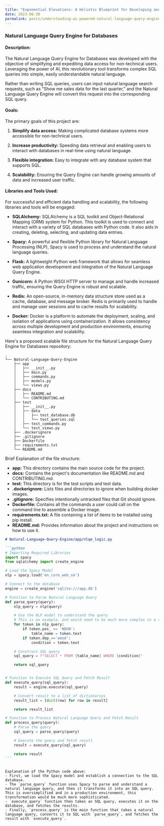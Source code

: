 ```yaml
---
title: "Exponential Elevations: A Holistic Blueprint for Developing and Scaling an AI-Powered Natural Language Query Engine for Superior Data Handling and High Volume User Accessibility"
date: 2023-06-30
permalink: posts/understanding-ai-powered-natural-language-query-engine-for-databases
---
```


### Natural Language Query Engine for Databases

#### Description:

The Natural Language Query Engine for Databases was developed with the objective of simplifying and expediting data access for non-technical users. Leveraging the power of AI, this revolutionary tool transforms complex SQL queries into simple, easily understandable natural language.

Rather than writing SQL queries, users can input natural language search requests, such as "Show me sales data for the last quarter," and the Natural Language Query Engine will convert this request into the corresponding SQL query.

#### Goals:

The primary goals of this project are:

1. **Simplify data access:** Making complicated database systems more accessible for non-technical users.

2. **Increase productivity:** Speeding data retrieval and enabling users to interact with databases in real-time using natural language.

3. **Flexible integration:** Easy to integrate with any database system that supports SQL.

4. **Scalability:** Ensuring the Query Engine can handle growing amounts of data and increased user traffic.

#### Libraries and Tools Used:

For successful and efficient data handling and scalability, the following libraries and tools will be engaged:

- **SQLAlchemy:** SQLAlchemy is a SQL toolkit and Object-Relational Mapping (ORM) system for Python. This toolkit is used to connect and interact with a variety of SQL databases with Python code. It also aids in creating, deleting, selecting, and updating data entries.

- **Spacy:** A powerful and flexible Python library for Natural Language Processing (NLP), Spacy is used to process and understand the natural language queries.

- **Flask:** A lightweight Python web framework that allows for seamless web application development and integration of the Natural Language Query Engine.

- **Gunicorn:** A Python WSGI HTTP server to manage and handle increased traffic, ensuring the Query Engine is robust and scalable.

- **Redis:** An open-source, in-memory data structure store used as a cache, database, and message broker. Redis is primarily used to handle and manage user sessions and to cache results for scalability.

- **Docker:** Docker is a platform to automate the deployment, scaling, and isolation of applications using containerization. It allows consistency across multiple development and production environments, ensuring seamless integration and scalability.

Here's a proposed scalable file structure for the Natural Language Query Engine for Databases repository:

```
.
└── Natural-Language-Query-Engine
    ├── app
    │   ├── __init__.py
    │   ├── main.py
    │   ├── commands.py
    │   ├── models.py
    │   └── views.py
    ├── docs
    │   ├── README.md
    │   └── CONTRIBUTING.md
    ├── test
    │   ├── __init__.py
    │   ├── data
    │   │   ├── test_database.db
    │   │   └── test_queries.sql
    │   ├── test_commands.py
    │   └── test_views.py
    ├── .dockerignore
    ├── .gitignore
    ├── Dockerfile
    ├── requirements.txt
    └── README.md
```

Brief Explanation of the file structure:

- **app:** This directory contains the main source code for the project.
- **docs:** Contains the project's documentation like README.md and CONTRIBUTING.md.
- **test:** This directory is for the test scripts and test data.
- **.dockerignore:** Lists files and directories to ignore when building docker images.
- **.gitignore:** Specifies intentionally untracked files that Git should ignore.
- **Dockerfile:** Contains all the commands a user could call on the command line to assemble a Docker image.
- **requirements.txt:** A file containing a list of items to be installed using pip install.
- **README.md:** Provides information about the project and instructions on how to use it.

````markdown
# Natural-Language-Query-Engine/app/nlqe_logic.py

```python
# Importing Required Libraries
import spacy
from sqlalchemy import create_engine

# Load the Spacy Model
nlp = spacy.load('en_core_web_sm')

# Connect to the database
engine = create_engine('sqlite:///app.db')

# Function to Parse Natural Language Query
def parse_query(query):
    nlp_query = nlp(query)

    # Use the NLP model to understand the query
    # This is an example, and would need to be much more complex in a real application
    for token in nlp_query:
        if token.pos_ == 'NOUN':
            table_name = token.text
        if token.dep_=='amod':
            condition = token.text

    # Construct SQL query
    sql_query = f"SELECT * FROM {table_name} WHERE {condition}"

    return sql_query


# Function to Execute SQL Query and Fetch Result
def execute_query(sql_query):
    result = engine.execute(sql_query)

    # Convert result to a list of dictionaries
    result_list = [dict(row) for row in result]

    return result_list

# Function to Process Natural Language Query and Fetch Result
def process_query(query):
    # Parse the query
    sql_query = parse_query(query)

    # Execute the query and fetch result
    result = execute_query(sql_query)

    return result
```
````

```

Explanation of the Python code above:
- First, we load the Spacy model and establish a connection to the SQL database.
- The `parse_query` function uses Spacy to parse and understand a natural language query, and then it transforms it into an SQL query. This is oversimplified and in a production environment, this transformation would be much more sophisticated.
- `execute_query` function then takes an SQL query, executes it on the database, and fetches the results.
- Finally, `process_query` is the main function that takes a natural language query, converts it to SQL with `parse_query`, and fetches the result with `execute_query`.
```
